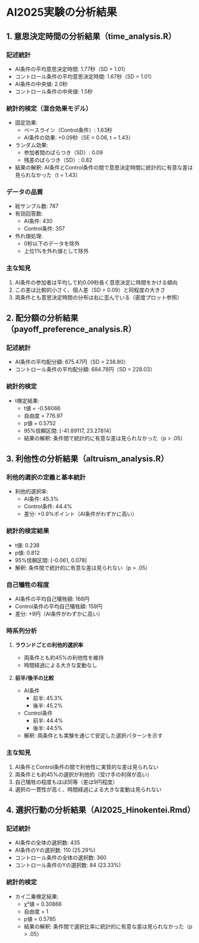 # AI2025実験の分析結果

## 1. 意思決定時間の分析結果（time_analysis.R）

### 記述統計
- AI条件の平均意思決定時間: 1.77秒（SD = 1.01）
- コントロール条件の平均意思決定時間: 1.67秒（SD = 1.01）
- AI条件の中央値: 2.0秒
- コントロール条件の中央値: 1.5秒

### 統計的検定（混合効果モデル）
- 固定効果:
  - ベースライン（Control条件）: 1.63秒
  - AI条件の効果: +0.09秒（SE = 0.06, t = 1.43）
- ランダム効果:
  - 参加者間のばらつき（SD）: 0.09
  - 残差のばらつき（SD）: 0.82
- 結果の解釈: AI条件とControl条件の間で意思決定時間に統計的に有意な差は見られなかった（t = 1.43）

### データの品質
- 総サンプル数: 787
- 有効回答数:
  - AI条件: 430
  - Control条件: 357
- 外れ値処理:
  - 0秒以下のデータを除外
  - 上位1%を外れ値として除外

### 主な知見
1. AI条件の参加者は平均して約0.09秒長く意思決定に時間をかける傾向
2. この差は比較的小さく、個人差（SD = 0.09）と同程度の大きさ
3. 両条件とも意思決定時間の分布は右に歪んでいる（密度プロット参照）

## 2. 配分額の分析結果（payoff_preference_analysis.R）

### 記述統計
- AI条件の平均配分額: 675.47円（SD = 238.80）
- コントロール条件の平均配分額: 684.78円（SD = 228.03）

### 統計的検定
- t検定結果:
  - t値 = -0.56066
  - 自由度 = 776.97
  - p値 = 0.5752
  - 95%信頼区間: [-41.89117, 23.27814]
  - 結果の解釈: 条件間で統計的に有意な差は見られなかった（p > .05）

## 3. 利他性の分析結果（altruism_analysis.R）

### 利他的選択の定義と基本統計
- 利他的選択率:
  - AI条件: 45.3%
  - Control条件: 44.4%
  - 差分: +0.9%ポイント（AI条件がわずかに高い）

### 統計的検定結果
- t値: 0.238
- p値: 0.812
- 95%信頼区間: [-0.061, 0.078]
- 解釈: 条件間で統計的に有意な差は見られない（p > .05）

### 自己犠牲の程度
- AI条件の平均自己犠牲額: 168円
- Control条件の平均自己犠牲額: 159円
- 差分: +9円（AI条件がわずかに高い）

### 時系列分析
1. **ラウンドごとの利他的選択率**
   - 両条件とも約45%の利他性を維持
   - 時間経過による大きな変動なし

2. **前半/後半の比較**
   - AI条件
     - 前半: 45.3%
     - 後半: 45.2%
   - Control条件
     - 前半: 44.4%
     - 後半: 44.5%
   - 解釈: 両条件とも実験を通じて安定した選択パターンを示す

### 主な知見
1. AI条件とControl条件の間で利他性に実質的な差は見られない
2. 両条件とも約45%の選択が利他的（受け手の利得が高い）
3. 自己犠牲の程度もほぼ同等（差は9円程度）
4. 選択の一貫性が高く、時間経過による大きな変動は見られない

## 4. 選択行動の分析結果（AI2025_Hinokentei.Rmd）

### 記述統計
- AI条件の全体の選択数: 435 
- AI条件のYの選択数: 110 (25.29%)
- コントロール条件の全体の選択数: 360 
- コントロール条件のYの選択数: 84 (23.33%)

### 統計的検定
- カイ二乗検定結果:
  - χ²値 = 0.30866
  - 自由度 = 1
  - p値 = 0.5785
  - 結果の解釈: 条件間で選択比率に統計的に有意な差は見られなかった（p > .05） 

